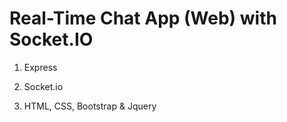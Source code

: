 # Real-Time Chat App (Web) with Socket.IO

1. Express

2. Socket.io

3. HTML, CSS, Bootstrap & Jquery
